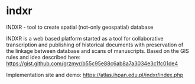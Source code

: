 # indxr
INDXR - tool to create spatial (not-only geospatial) database

INDXR is a web based platform started as a tool for collaborative transcription and publishing of historical documents with preservation of the linkage between database and scans of manuscripts. Based on the GIS rules and idea described here: https://gist.github.com/grzmyr/b55c95e88c6ab8a7a3034e3c1fc01de4

Implementation site and demo: https://atlas.ihpan.edu.pl/indxr/index.php
